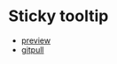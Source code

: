# Sticky tooltip

* [preview](https://tarsen99.github.io/sticky_tooltip/)
* [gitpull](https://github.com/TarSen99/sticky_tooltip/pull/1/files)
